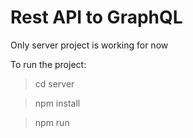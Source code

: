 # Rest API to GraphQL

Only server project is working for now

To run the project:
> cd server

> npm install

> npm run